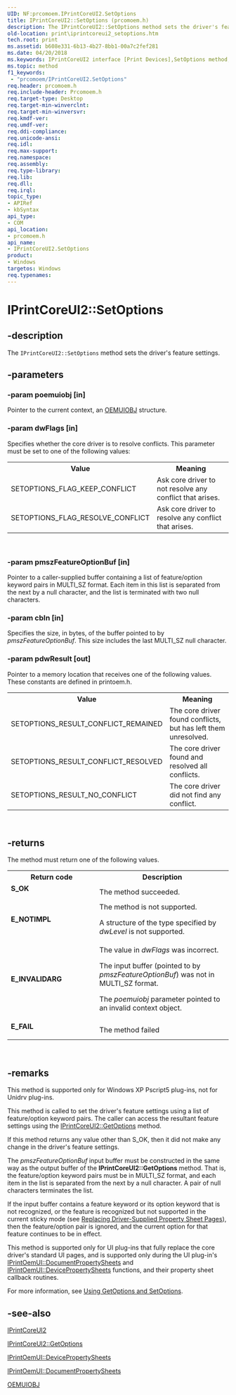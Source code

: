 ```yaml
---
UID: NF:prcomoem.IPrintCoreUI2.SetOptions
title: IPrintCoreUI2::SetOptions (prcomoem.h)
description: The IPrintCoreUI2::SetOptions method sets the driver's feature settings.
old-location: print\iprintcoreui2_setoptions.htm
tech.root: print
ms.assetid: b608e331-6b13-4b27-8bb1-00a7c2fef281
ms.date: 04/20/2018
ms.keywords: IPrintCoreUI2 interface [Print Devices],SetOptions method, IPrintCoreUI2.SetOptions, IPrintCoreUI2::SetOptions, SetOptions, SetOptions method [Print Devices], SetOptions method [Print Devices],IPrintCoreUI2 interface, prcomoem/IPrintCoreUI2::SetOptions, print.iprintcoreui2_setoptions, print_unidrv-pscript_ui_cbe90030-cfa8-4055-967e-86c5870b7353.xml
ms.topic: method
f1_keywords:
 - "prcomoem/IPrintCoreUI2.SetOptions"
req.header: prcomoem.h
req.include-header: Prcomoem.h
req.target-type: Desktop
req.target-min-winverclnt: 
req.target-min-winversvr: 
req.kmdf-ver: 
req.umdf-ver: 
req.ddi-compliance: 
req.unicode-ansi: 
req.idl: 
req.max-support: 
req.namespace: 
req.assembly: 
req.type-library: 
req.lib: 
req.dll: 
req.irql: 
topic_type:
- APIRef
- kbSyntax
api_type:
- COM
api_location:
- prcomoem.h
api_name:
- IPrintCoreUI2.SetOptions
product:
- Windows
targetos: Windows
req.typenames: 
---
```


# IPrintCoreUI2::SetOptions


## -description


The <code>IPrintCoreUI2::SetOptions</code> method sets the driver's feature settings.


## -parameters




### -param poemuiobj [in]

Pointer to the current context, an <a href="https://docs.microsoft.com/windows-hardware/drivers/ddi/content/printoem/ns-printoem-_oemuiobj">OEMUIOBJ</a> structure.


### -param dwFlags [in]

Specifies whether the core driver is to resolve conflicts. This parameter must be set to one of the following values:

<table>
<tr>
<th>Value</th>
<th>Meaning</th>
</tr>
<tr>
<td>
SETOPTIONS_FLAG_KEEP_CONFLICT

</td>
<td>
Ask core driver to not resolve any conflict that arises.

</td>
</tr>
<tr>
<td>
SETOPTIONS_FLAG_RESOLVE_CONFLICT

</td>
<td>
Ask core driver to resolve any conflict that arises.

</td>
</tr>
</table>
 


### -param pmszFeatureOptionBuf [in]

Pointer to a caller-supplied buffer containing a list of feature/option keyword pairs in MULTI_SZ format. Each item in this list is separated from the next by a null character, and the list is terminated with two null characters.


### -param cbIn [in]

Specifies the size, in bytes, of the buffer pointed to by <i>pmszFeatureOptionBuf</i>. This size includes the last MULTI_SZ null character.


### -param pdwResult [out]

Pointer to a memory location that receives one of the following values. These constants are defined in printoem.h.

<table>
<tr>
<th>Value</th>
<th>Meaning</th>
</tr>
<tr>
<td>
SETOPTIONS_RESULT_CONFLICT_REMAINED

</td>
<td>
The core driver found conflicts, but has left them unresolved.

</td>
</tr>
<tr>
<td>
SETOPTIONS_RESULT_CONFLICT_RESOLVED

</td>
<td>
The core driver found and resolved all conflicts.

</td>
</tr>
<tr>
<td>
SETOPTIONS_RESULT_NO_CONFLICT

</td>
<td>
The core driver did not find any conflict.

</td>
</tr>
</table>
 


## -returns



The method must return one of the following values.

<table>
<tr>
<th>Return code</th>
<th>Description</th>
</tr>
<tr>
<td width="40%">
<dl>
<dt><b>S_OK</b></dt>
</dl>
</td>
<td width="60%">
The method succeeded.

</td>
</tr>
<tr>
<td width="40%">
<dl>
<dt><b>E_NOTIMPL</b></dt>
</dl>
</td>
<td width="60%">
The method is not supported.

A structure of the type specified by <i>dwLevel</i> is not supported.

</td>
</tr>
<tr>
<td width="40%">
<dl>
<dt><b>E_INVALIDARG</b></dt>
</dl>
</td>
<td width="60%">
The value in <i>dwFlags</i> was incorrect.

The input buffer (pointed to by <i>pmszFeatureOptionBuf</i>) was not in MULTI_SZ format.

The <i>poemuiobj</i> parameter pointed to an invalid context object.

</td>
</tr>
<tr>
<td width="40%">
<dl>
<dt><b>E_FAIL</b></dt>
</dl>
</td>
<td width="60%">
The method failed

</td>
</tr>
</table>
 




## -remarks



This method is supported only for Windows XP Pscript5 plug-ins, not for Unidrv plug-ins.

This method is called to set the driver's feature settings using a list of feature/option keyword pairs. The caller can access the resultant feature settings using the <a href="https://docs.microsoft.com/windows-hardware/drivers/ddi/content/prcomoem/nf-prcomoem-iprintcoreui2-getoptions">IPrintCoreUI2::GetOptions</a> method. 

If this method returns any value other than S_OK, then it did not make any change in the driver's feature settings.

The <i>pmszFeatureOptionBuf</i> input buffer must be constructed in the same way as the output buffer of the <b>IPrintCoreUI2::GetOptions</b> method. That is, the feature/option keyword pairs must be in MULTI_SZ format, and each item in the list is separated from the next by a null character. A pair of null characters terminates the list.

If the input buffer contains a feature keyword or its option keyword that is not recognized, or the feature is recognized but not supported in the current sticky mode (see <a href="https://docs.microsoft.com/windows-hardware/drivers/print/replacing-driver-supplied-property-sheet-pages">Replacing Driver-Supplied Property Sheet Pages</a>), then the feature/option pair is ignored, and the current option for that feature continues to be in effect.

This method is supported only for UI plug-ins that fully replace the core driver's standard UI pages, and is supported only during the UI plug-in's <a href="https://docs.microsoft.com/windows-hardware/drivers/ddi/content/prcomoem/nf-prcomoem-iprintoemui-documentpropertysheets">IPrintOemUI::DocumentPropertySheets</a> and <a href="https://docs.microsoft.com/windows-hardware/drivers/ddi/content/prcomoem/nf-prcomoem-iprintoemui-devicepropertysheets">IPrintOemUI::DevicePropertySheets</a> functions, and their property sheet callback routines.

For more information, see <a href="https://docs.microsoft.com/windows-hardware/drivers/print/using-getoptions-and-setoptions">Using GetOptions and SetOptions</a>.




## -see-also




<a href="https://docs.microsoft.com/windows-hardware/drivers/ddi/content/prcomoem/nn-prcomoem-iprintcoreui2">IPrintCoreUI2</a>



<a href="https://docs.microsoft.com/windows-hardware/drivers/ddi/content/prcomoem/nf-prcomoem-iprintcoreui2-getoptions">IPrintCoreUI2::GetOptions</a>



<a href="https://docs.microsoft.com/windows-hardware/drivers/ddi/content/prcomoem/nf-prcomoem-iprintoemui-devicepropertysheets">IPrintOemUI::DevicePropertySheets</a>



<a href="https://docs.microsoft.com/windows-hardware/drivers/ddi/content/prcomoem/nf-prcomoem-iprintoemui-documentpropertysheets">IPrintOemUI::DocumentPropertySheets</a>



<a href="https://docs.microsoft.com/windows-hardware/drivers/ddi/content/printoem/ns-printoem-_oemuiobj">OEMUIOBJ</a>
 

 

